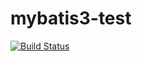 # mybatis3-test

[![Build Status](https://travis-ci.org/malinink/mybatis3-test.svg?branch=master)](https://travis-ci.org/malinink/mybatis3-test)
